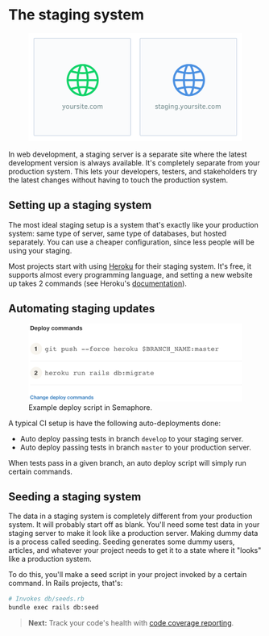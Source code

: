 # The staging system

<figure class='-w60'>
<img src='../images/staging-site.png' alt='yoursite.com and staging.yoursite.com illustration'>
</figure>

In web development, a staging server is a separate site where the latest development version is always available. It's completely separate from your production system. This lets your developers, testers, and stakeholders try the latest changes without having to touch the production system.

## Setting up a staging system

The most ideal staging setup is a system that's exactly like your production system: same type of server, same type of databases, but hosted separately. You can use a cheaper configuration, since less people will be using your staging.

Most projects start with using [Heroku](http://www.heroku.com/) for their staging system. It's free, it supports almost every programming language, and setting a new website up takes 2 commands (see Heroku's [documentation](https://devcenter.heroku.com/start)).

## Automating staging updates

<figure class='-bordered -w60'>
<img src='../images/semaphore-deploy-commands.png' alt='Deploy commands example'>
<figcaption>Example deploy script in Semaphore.</figcaption>
</figure>

A typical CI setup is have the following auto-deployments done:

- Auto deploy passing tests in branch `develop` to your staging server.
- Auto deploy passing tests in branch `master` to your production server.

When tests pass in a given branch, an auto deploy script will simply run certain commands.

<!-- <figure class='-bordered'>
<img src='../images/semaphore-deployment-example.png' alt='Semaphore screenshot'>
<figcaption>Setting up auto deployment in Semaphore.</figcaption>
</figure> -->


## Seeding a staging system

The data in a staging system is completely different from your production system. It will probably start off as blank. You'll need some test data in your staging server to make it look like a production server. Making dummy data is a process called seeding. Seeding generates some dummy users, articles, and whatever your project needs to get it to a state where it "looks" like a production system.

To do this, you'll make a seed script in your project invoked by a certain command. In Rails projects, that's:

```bash
# Invokes db/seeds.rb
bundle exec rails db:seed
```

> **Next:** Track your code's health with [code coverage reporting](coverage.md).
